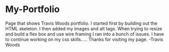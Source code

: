# My-Portfolio
Page that shows Travis Woods portfolio. I started first by building out the HTML skeleton. I then added my images and alt tags. 
When trying to resize and build a flex box and use wire framing I ran into a bunch of issues.  I have to continue working on my css skills.....
Thanks for visiting my page.
-Travis Woods